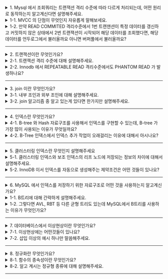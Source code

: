 <details>
  <summary>1. Mysql 에서 조회쿼리는 트랜잭션 격리 수준에 따라 다르게 처리되는데, 어떤 원리로 동작하는지 알고계신다면 설명해주세요.</summary>
  MVCC 를 통해 격리 수준에 따라 데이터를 다르게 처리합니다. 언두 로그를 통해 갱신되기 전의 데이터를 보관하고, 격리 수준에 따라 버퍼풀 또는 언두 로그에 있는 데이터를 조회합니다.
</details>
<details>
  <summary>1-1. MVCC 의 단점이 무엇인지 자유롭게 말해보세요.</summary>
  트랜잭션이 길 경우, 언두 로그의 데이터가 계속해서 쌓이게 되어 언두 로그의 크기가 커지는 단점이 있습니다. 이를 해결하기 위해서는 트랜잭션을 가능한 작게 유지해야 합니다.
</details>
<details>
  <summary>1-2. 만약 READ COMMITED 격리수준에서 1번 트랜잰션이 특정 데이터를 갱신하고 커밋하지 않은 상태에서 2번 트랜잭션이 시작되어 해당 데이터를 조회했다면, 해당 데이터를 언두로그에서 불러올까요 아니면 버퍼풀에서 불러올까요?</summary>
  READ COMMITED 격리수준에서는 다른 트랜잭션에 커밋을 완료한 데이터만 조회할 수 있기 때문에 갱신되기 전의 데이터가 존재하는 언두로그에서 데이터를 불러옵니다.
</details>

---

<details>
  <summary>2. 트랜잭션이란 무엇인가요?</summary>
  트랜잭션이란 사용되는 쪼갤 수 없는 업무처리의 단위입니다. 트랜잭션의 특성에는 ACID 가있습니다.
    원자성은 트랜잭션의 처리는 완전히 끝마치지 않았을 경우에는 전혀 이루어지지 않은 것과 같아야 한다는 성질입니다.
    일관성은 트랜잭션이 시작하기 전에도 테이블의 제약조건을 지키고 있을 것이고, 트랜잭션이 끝나도 이 제약조건에 맞아야한다는 성질입니다.
    격리성은 트랜잭션은 다른 트랜잭션의 작업에 영향을 받지 않아야 한다는 성질입니다.
    지속성은 트랜잭션이 커밋되면 끝나면 그 결과는 영구적으로 반영되어야 한다는 성질입니다.
</details>
<details>
  <summary>2-1. 트랜잭션 격리 수준에 대해 설명해주세요.</summary>
  트랜잭션 격리수준에는 READ UNCOMMITED, READ COMMITED, REPEATABLE READ, SERIALIZABLE 이 있습니다.
    READ UNCOMMITED 는 다른 트랜잭션에 커밋되지 않은 데이터를 읽을 수 있습니다. 터디 리드가 발생할 수 있습니다.
    READ COMMITED 는 다른 트랜잭션에 커밋된 데이터만 읽을 수 있습니다. 터디 리드는 발생하지 않지만, PHANTOM READ 가 발생할 수 있습니다.
    REPEATABLE READ 는 같은 쿼리를 실행해도 항상 같은 결과를 보장합니다. PHANTOM READ 가 발생할 수 있습니다.
    SERIALIZABLE 은 한 트랜잭션에서 읽고 쓰는 레코드를 다른 트랜잭션에서 절대 접근할 수 없습니다.
</details>
<details>
  <summary>2-2. Innodb 에서 REPEATABLE READ 격리수준에서도 PHANTOM READ 가 발생하나요?</summary>
  Innodb 에서는 갭락을 지원하기 때문에 REPEATABLE READ 격리수준에서는 일반적으로 PHATOM READ 가 발생하지 않습니다.\
    하지만 locking 조회일 경우 언두 영역의 레코드에는 lock 을 걸 수 없기 때문에 현재 레코의 값을 가져오게 되는데
    만약 non-locking 조회 후 locking 조회를 했다면 PHANTOM READ 가 발생할 수 있습니다. 
</details>

---

<details>
  <summary>3. join 이란 무엇인가요?</summary>
  데이터베이스에서 두개 이상의 테이블을 연결하여 하나의 결과의 테이블로 만드는 것을 의미합니다.
</details>
<details>
  <summary>3-1. 내부 조인과 외부 조인에 대해 설명해주세요.</summary>
  내부 조인은 두 테이블의 교집합을 구하는 것이고, 외부 조인은 두 테이블의 합집합을 구하는 것입니다. 외부조인에는 LEFT, RIGHT, FULL OUTER JOIN 이 있습니다.
</details>
<details>
  <summary>3-2. join 알고리즘 중 알고 있는게 있다면 한가지만 설명해주세요.</summary>
  Nested Loop join 은 두 테이블 중 하나의 테이블을 기준으로 다른 테이블을 순회하면서 조인하는 방식입니다.\
    이 방식은 두 테이블 중 하나의 테이블의 크기 작은 경우에 유리하고, 인덱스를 사용할 수 있을 때 유리합니다.
</details>

---

<details>
  <summary>4. 인덱스란 무엇인가요?</summary>
  인덱스는 데이터베이스 테이블의 특정 컬럼에 대한 검색 및 조회 성능을 향상시키기 위한 자료 구조입니다.
</details>
<details>
  <summary>4-1. B-tree 와 Hash 자료구조를 사용해서 인덱스를 구현할 수 있는데, B-tree 가 가장 많이 사용되는 이유가 무엇일까요?</summary>
  Hash 자료구조는 등호 연산에 최적화 되어있지만 범위 연산을 불가능합니다. B-tree 는 범위 연산에도 사용할 수 있기 때문에 더 많이 사용됩니다.
</details>
<details>
  <summary>4-2. B-Tree 인덱스에서 인덱스 추가 작업이 오래걸리는 이유에 대해서 아시나요?</summary>
  새로운 인덱스를 추가하려면 일단 B-Tree 상에서 적절한 위치를 검색하고 인덱스와 데이터 주소 정보를 리프 노드에 저장합니다. 또한, 리프 노드에 꽉 차 있을 경우 리프 노드를 분리하는 작업도 추가되기 때문에 오래걸립니다.
</details>

---

<details>
  <summary>5. 클러스터링 인덱스란 무엇인지 설명해주세요</summary>
  프라이머리 키 값이 비슷한 레코드끼리 묶어서 저장하는 인덱스입니다.
</details>
<details>
  <summary>5-1. 클러스터링 인덱스와 보조 인덱스의 리프 노드에 저장되는 정보의 차이에 대해서 설명해주세요.</summary>
    클러스터링 인덱스는 데이터 레코드 자체를 리프 노드에 저장하고, 보조 인덱스는 데이터 레코드의 PK를 리프 노드에 저장합니다.
</details>
<details>
  <summary>5-2. InnoDB 이서 인덱스를 자동으로 생성해주는 제약조건은 어떤 것들이 있나요?</summary>
    프라이머리 키, 유니크 키, 외래 키에 대해서는 자동으로 인덱스를 생성해줍니다.
</details>

---

<details>
  <summary>6. MySQL 에서 인덱스를 저장하기 위한 자료구조로 어떤 것을 사용하는지 알고계신가요?</summary>
  B트리를 사용합니다.
</details>
<details>
  <summary>1-1. B트리에 대해 간략하게 설명해주세요.</summary>
  항상 정렬된 상태의 데이터가 저장되며, 각 노드는 두 개 이상의 데이터를 저장할 수 있습니다. 부모 노드의 데이터 사이의 범위를 이용하여 자식 노드를 가집니다.
</details>
<details>
  <summary>1-2. 그렇다면 AVL, RBT 등 다른 균형 트리도 있는데 MySQL에서 B트리를 사용하는 이유가 무엇인가요?</summary>
  AVL과 RBT는 노드에 하나의 데이터만을 저장하고 B트리는 여러개의 데이터를 저장하므로 각 노드의 데이터를 탐색할 때 배열의 성질을 이용하여 빠르게 탐색이 가능하기 때문입니다.
</details>

---

<details>
  <summary>7. 데이터베이스에서 이상현상이란 무엇인가요?</summary>
  데이터 중복으로 인해 데이터를 삽입, 삭제, 수정 연산을 수행할 때 발생하는 부작용입니다.
</details>
<details>
  <summary>7-1. 이상현상에는 어떤것들이 있나요?</summary>

1. 삽입 이상: 새로운 데이터를 삽입하기 위해 불필요한 데이터도 함께 삽입해야하는 문제
2. 갱신 이상: 중복된 데이터 중 일부만 수정하여 데이터 불일치가 발생하는 문제
3. 삭제 이상: 데이터를 삭제하려면 꼭 필요한 데이터까지 함께 삭제되어야하는 문제

</details>
<details>
  <summary>7-2. 삽입 이상의 예시 하나만 말씀해주세요.</summary>
  헬스장을 예시로 들겠습니다. 회원과 사물함을 하나의 데이블에 저장한다면, 새로운 회원을 등록할 때 해당 회원이 사물함을 대여하지 않았음에도 사물함에 대한 정보를 같이 삽입해야합니다.
</details>

---

<details>
  <summary>8. 정규화란 무엇인가요?</summary>
  이상 현상을 방지하기 위해 테이블을 분해하는 과정입니다.
</details>
<details>
  <summary>8-1. 함수의 종속성이란 무엇인가요?</summary>
  어떤 속성값 A를 알면 다른 속성값 B가 유일하게 정해지는 관계를 의미합니다. 이때 B가 A에게 종속되어있다고 표현하며, A를 B의 결정자라고 합니다. 
</details>
<details>
  <summary>8-2. 알고 계시는 정규형 종류에 대해 설명해주세요.</summary>
  
  - 제 1 정규형 : 모든 속성 값이 원자값을 갖는다.
  - 제 2 정규형 : 제 1 정규형을 만족하고, 완전 함수 종속을 만족한다.
    - 완전 함수 종속 : 기본키의 부분집합이 결정자가 되지 않는 것
  - 제 3 정규형 : 제 2 정규형을 만족하고, 이행적 종속이 없어야한다.
    - 이행정 종속 : A가 B에 종속되고 B가 C에 족속되었을 때 A가 C에 종속되는되는 현상
  - 보이스코드 정규형 : 제 3 정규형을 만족하고, 모든 결정자가 후보키인 것
    - 후보키 : 유일성(레코드를 식별)과 최소성(레코드를 식별하는데 꼭 필요한 속성만 존재)을 만족시키는 키
</details>

---
